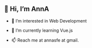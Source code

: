 <h2>👋 Hi, I’m AnnA</h2>

- 👀  I’m interested in Web Development

- 🌱  I’m currently learning Vue.js

- 📫  Reach me at annasfe at gmail.

<!---
annasfe/annasfe is a ✨ special ✨ repository because its `README.md` (this file) appears on your GitHub profile.
You can click the Preview link to take a look at your changes.
--->
